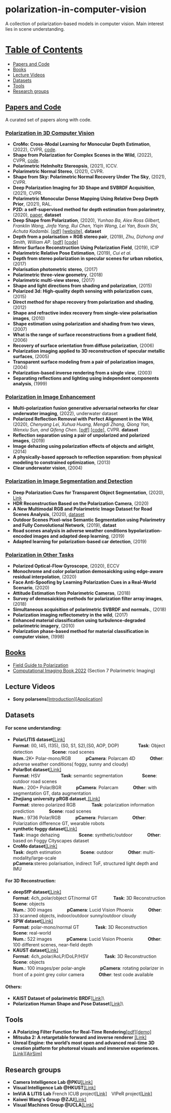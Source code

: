 # polarization-in-computer-vision
A collection of polarization-based models in computer vision. Main interest lies in scene understanding.


# [Table of Contents]()

* [Papers and Code](#Papers-and-Code)
* [Books](#Books)
* [Lecture Videos](#Lecture-Videos)
* [Datasets](#Datasets)
* [Tools](#Tools)
* [Research groups](#Research-groups)


## [Papers and Code]()

A curated set of papers along with code.


### [Polarization in 3D Computer Vision]()

* __CroMo: Cross-Modal Learning for Monocular Depth Estimation__, (2022), CVPR, [code](https://cromo-data.github.io/). 
* __Shape from Polarization for Complex Scenes in the Wild__, (2022), CVPR, [code](https://github.com/ChenyangLEI/sfp-wild). 
* __Polarimetric Helmholtz Stereopsis__, (2021), ICCV. 
* __Polarimetric Normal Stereo__, (2021), CVPR. 
* __Shape from Sky: Polarimetric Normal Recovery Under The Sky__, (2021), CVPR. 
* __Deep Polarization Imaging for 3D Shape and SVBRDF Acquisition__, (2021), CVPR. 
* __Polarimetric Monocular Dense Mapping Using Relative Deep Depth Prior__, (2021), RAL. 
* __P2D: a self-supervised method for depth estimation from polarimetry__, (2020), [paper](https://arxiv.org/pdf/2007.07567.pdf), **dataset**
* __Deep Shape from Polarization__, (2020), _Yunhao Ba, Alex Ross Gilbert, Franklin Wang, Jinfa Yang, Rui Chen, Yiqin Wang, Lei Yan, Boxin Shi, Achuta Kadambi_. [[pdf]](https://arxiv.org/abs/1903.10210) [[website]](https://visual.ee.ucla.edu/deepsfp.htm), **dataset**
* __Depth from a polarisation + RGB stereo pair__, (2019), _Zhu, Dizhong and Smith, William AP_. [[pdf]](https://arxiv.org/abs/1903.12061) [[code]](https://github.com/AmosZhu/CVPR2019) 
* __Mirror Surface Reconstruction Using Polarization Field__, (2019), ICIP
* __Polarimetric Relative Pose Estimation__, (2019), _Cui et al._
* __Depth from stereo polarization in specular scenes for urban robotics__, (2017)
* __Polarisation photometric stereo__, (2017)
* __Polarimetric three-view geometry__, (2018)
* __Polarimetric multi-view stereo__, (2017)
* __Shape and light directions from shading and polarization__, (2015)
* __Polarized 3d: High-quality depth sensing with polarization cues__, (2015)
* __Direct method for shape recovery from polarization and shading__, (2012)
* __Shape and refractive index recovery from single-view polarisation images__, (2010)
* __Shape estimation using polarization and shading from two views__, (2007)
* __What is the range of surface reconstructions from a gradient field__,  (2006)
* __Recovery of surface orientation from diffuse polarization__, (2006)
* __Polarization imaging applied to 3D reconstruction of specular metallic surfaces__, (2005)
* __Transparent surface modeling from a pair of polarization images__, (2004)
* __Polarization-based inverse rendering from a single view__, (2003)
* __Separating reflections and lighting using independent components analysis__, (1999)



### [Polarization in Image Enhancement]()

* __Multi-polarization fusion generative adversarial networks for clear underwater imaging__, (2022), underwater dataset
* __Polarized Reflection Removal with Perfect Alignment in the Wild__, (2020), _Chenyang Lei, Xuhua Huang, Mengdi Zhang, Qiong Yan, Wenxiu Sun, and Qifeng Chen_. [[pdf]](https://cqf.io/papers/Polarized_Reflection_Removal_CVPR2020.pdf) [[code]](https://github.com/ChenyangLEI/CVPR2020-Polarized-Reflection-Removal-with-Perfect-Alignment), CVPR. **dataset**
* __Reflection separation using a pair of unpolarized and polarized images__, (2019)
* __Image dehazing using polarization effects of objects and airlight__, (2014)
* __A physically-based approach to reflection separation: from physical modeling to constrained optimization__, (2013)
* __Clear underwater vision__, (2004)

### [Polarization in Image Segmentation and Detection]()
* __Deep Polarization Cues for Transparent Object Segmentation__, (2020),  [Link](https://kalraa.github.io/)
* __HDR Reconstruction Based on the Polarization Camera__, (2020)
* __A New Multimodal RGB and Polarimetric Image Dataset for Road Scenes Analysis__, (2020), [dataset](http://pagesperso.litislab.fr/rblin/databases/)
* __Outdoor Scenes Pixel-wise Semantic Segmentation using Polarimetry and Fully Convolutional Network__, (2019), **datast**
* __Road scenes analysis in adverse weather conditions bypolarization-encoded images and adapted deep learning__, (2019)
* __Adapted learning for polarization-based car detection__, (2019)


### [Polarization in Other Tasks]()

* __Polarized Optical-Flow Gyroscope__, (2020), ECCV
* __Monochrome and color polarization demosaicking using edge-aware residual interpolation__, (2020)
* __Face Anti-Spoofing by Learning Polarization Cues in a Real-World Scenario__, (2020)
* __Attitude Estimation from Polarimetric Cameras__, (2018)
* __Survey of demosaicking methods for polarization filter array images__, (2018)
* __Simultaneous acquisition of polarimetric SVBRDF and normals.__, (2018)
* __Polarization imaging reflectometry in the wild__, (2017)
* __Enhanced material classification using turbulence-degraded polarimetric imagery__, (2010)
* __Polarization phase-based method for material classification in computer vision__, (1998)


## [Books]()

* [Field Guide to Polarization](https://www.spiedigitallibrary.org/ebooks/FG/Field-Guide-to-Polarization/eISBN-9780819478207/10.1117/3.626141)
* [Computational Imaging Book 2022](https://imagingtext.github.io/)  (Section 7  Polarimetric Imaging)


## Lecture Videos 
* __Sony polarsens__[[Introduction]](https://www.youtube.com/watch?v=cvT3t66dbMk)[[Application]](https://www.youtube.com/watch?v=Stsfnwdt09Y)

## Datasets
#### For scene understanding: 
* __PolarLITIS dataset__[[Link]](https://pagesperso.litislab.fr/rblin/databases/)\
  __Format__: (I0, I45, I135), (S0, S1, S2),(S0, AOP, DOP)　　　　 __Task__: Object detection　　　　 __Scene__: road scenes \
  __Num.__:2K+ Polar-mono/RGB　　　 __pCamera__: Polarcam 4D　　　 __Other__:  adverse weather conditions( foggy, sunny and cloudy)
* __PolarBot dataset__[[Link]](http://vibot.cnrs.fr/polabot.html)\
  __Format__: HSV 　　　　 __Task__: semantic segmentation　　　　 __Scene__: outdoor road scenes \
  __Num.__: 200+ Polar/BGR　　　 __pCamera__: Polarcam　　　 __Other__:  with segmentation GT, data augmentation
* __Zhejiang university pRGB dataset___[[Link]](http://www.wangkaiwei.org/download.html)\
  __Format__: stereo polarized RGB 　　　 __Task__: polarization information prediction　　　 __Scene__: road scenes \
  __Num.__: 9736 Polar/RGB　　　 __pCamera__: Polarcam　　　 __Other__:  Polarization difference GT,  wearable robots
* __synthetic foggy dataset__[[Link]](https://github.com/fourson/Learning-to-dehaze-with-polarization)\
  __Task__: image dehazing　　　　 __Scene__: synthetic/outdoor 　　　__Other__:   based on Foggy Cityscapes dataset 
* __CroMo dataset__[[Link]](https://cromo-data.github.io/)\
  __Task__: depth estimation　　　　 __Scene__: outdoor 　　　__Other__:  multi-modality/large-scale   
  __pCamera__:stereo polarisation, indirect ToF, structured light depth and IMU
#### For 3D Reconstruction: 
* __deepSfP dataset__[[Link]](https://visual.ee.ucla.edu/deepsfp.htm)\
  __Format__: 4ch_polar/object GT/normal GT 　　　 __Task__: 3D Reconstruction　　　 __Scene__: objects \
  __Num.__: 300 images　　　 __pCamera__: Lucid Vision Phoenix　　　 __Other__:  33 scanned objects, indoor/outdoor sunny/outdoor cloudy
* __SPW dataset__[[Link]](https://github.com/ChenyangLEI/sfp-wild)\
  __Format__: polar-mono/normal GT 　　　 __Task__: 3D Reconstruction　　　 __Scene__: real-world \
  __Num.__: 522 images　　　 __pCamera__: Lucid Vision Phoenix　　　 __Other__:   100 different scenes, near-field depth
* __KAUST dataset__[[Link]](https://repository.kaust.edu.sa/handle/10754/631914)\
  __Format__: 4ch_polar/AoLP/DoLP/HSV 　　　 __Task__: 3D Reconstruction　　　 __Scene__: objects \
  __Num.__: 100 images/per polar-angle　　　 __pCamera__: rotating polarizer in front of a point grey color camera　　　 __Other__:  test code available
#### Others: 
* __KAIST Dataset of polarimetric BRDF__[[Link]](http://vclab.kaist.ac.kr/siggraph2020/pbrdfdataset/kaistdataset.html)\
* __Polarization Human Shape and Pose Dataset__[[Link]](https://jimmyzou.github.io/publication/2020-PHSPDataset)\

## Tools
* __A Polarizing Filter Function for Real-Time Rendering__[[pdf]](https://jcgt.org/published/0010/02/03/)[[demo]](https://www.youtube.com/watch?v=3nMkQh3mKsI)
* __Mitsuba 2: A retargetable forward and inverse renderer__ [[Link]](https://www.mitsuba-renderer.org/)
* __Unreal Engine:  the world’s most open and advanced real-time 3D creation platform for photoreal visuals and immersive experiences.__ [[Link]](https://github.com/orgs/EpicGames/repositories)[[AirSim]](https://github.com/microsoft/AirSim)

## Research groups
* __Camera Intelligence Lab @PKU__[[Link]](https://ci.idm.pku.edu.cn/Publication.htm)
* __Visual Intelligence Lab @HKUST__[[Link]](https://ece.hkust.edu.hk/research/areas)
* __ImViA & LITIS Lab__   French ICUB project[[Link]](https://anr.fr/Project-ANR-17-CE22-0011)　VIPeR project[[Link]](https://anr.fr/Project-ANR-15-CE22-0009)
* __Kaiwei Wang's Group @ZJU__[[Link]](http://www.wangkaiwei.org/project.html)
* __Visual Machines Group @UCLA__[[Link]](https://visual.ee.ucla.edu/)
